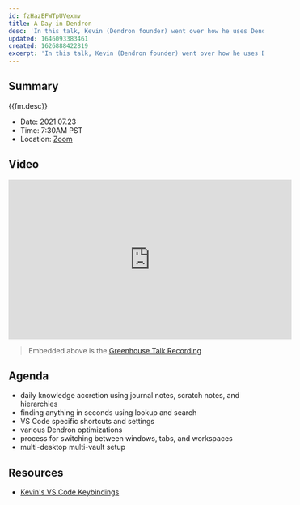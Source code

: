 ```yaml
---
id: fzHazEFWTpUVexmv
title: A Day in Dendron
desc: 'In this talk, Kevin (Dendron founder) went over how he uses Dendron to manage his personal knowledge base of +20K notes. Use these tips, tricks, and workflows to optimize Dendron for daily life.'
updated: 1646093383461
created: 1626888422819
excerpt: 'In this talk, Kevin (Dendron founder) went over how he uses Dendron to manage his personal knowledge base of +20K notes. Use these tips, tricks, and workflows to optimize Dendron for daily life.'
---
```


## Summary

{{fm.desc}}

- Date: 2021.07.23
- Time: 7:30AM PST
- Location: [Zoom](https://us02web.zoom.us/j/89174320990?pwd=aTRrNzRvK3NhK2VOQThRZC9aaXVEdz09)

## Video

<iframe width="560" height="315" src="https://www.youtube-nocookie.com/embed/1mXGyG9ikD4" title="YouTube video player" frameborder="0" allow="accelerometer; autoplay; clipboard-write; encrypted-media; gyroscope; picture-in-picture" allowfullscreen></iframe>

> Embedded above is the [Greenhouse Talk Recording](https://www.youtube.com/watch?v=1mXGyG9ikD4)

## Agenda

- daily knowledge accretion using journal notes, scratch notes, and hierarchies
- finding anything in seconds using lookup and search
- VS Code specific shortcuts and settings 
- various Dendron optimizations 
- process for switching between windows, tabs, and workspaces
- multi-desktop multi-vault setup

## Resources

- [Kevin's VS Code Keybindings](https://gist.github.com/kevinslin/8f17cbc9ba03c9137c41351e2cec6a7a)
